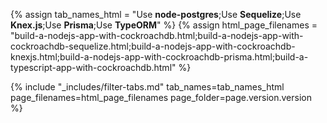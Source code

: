 {% assign tab_names_html = "Use <strong>node-postgres</strong>;Use <strong>Sequelize</strong>;Use <strong>Knex.js</strong>;Use <strong>Prisma</strong>;Use <strong>TypeORM</strong>" %}
{% assign html_page_filenames = "build-a-nodejs-app-with-cockroachdb.html;build-a-nodejs-app-with-cockroachdb-sequelize.html;build-a-nodejs-app-with-cockroachdb-knexjs.html;build-a-nodejs-app-with-cockroachdb-prisma.html;build-a-typescript-app-with-cockroachdb.html" %}

{% include "_includes/filter-tabs.md" tab_names=tab_names_html page_filenames=html_page_filenames page_folder=page.version.version %}
